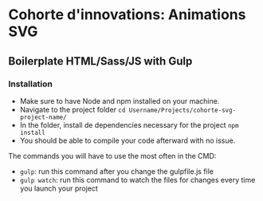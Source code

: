 # Cohorte d'innovations: Animations SVG 
## Boilerplate HTML/Sass/JS with Gulp


### Installation
- Make sure to have Node and npm installed on your machine.
- Navigate to the project folder `cd Username/Projects/cohorte-svg-project-name/`
- In the folder, install de dependencies necessary for the project `npm install`
- You should be able to compile your code afterward with no issue.

The commands you will have to use the most often in the CMD:

- `gulp`: run this command after you change the gulpfile.js file
- `gulp watch`: run this command to watch the files for changes every time you launch your project


<!-- ### Description
This project is actually a demo of the scrollable animated SVG background based on this inspiration found on [Codepen](https://codepen.io/isladjan/pen/abdyPBw), with a default HTML styleguide page, just to give more content & height to the page. -->
